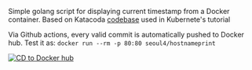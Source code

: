 
Simple golang script for displaying current timestamp from a Docker container. Based on Katacoda [codebase](https://github.com/katacoda/golang-http-server) used in Kubernete's tutorial

Via Github actions, every valid commit is automatically pushed to Docker hub. Test it as: `docker run --rm -p 80:80 seoul4/hostnameprint`

[![CD to Docker hub](https://github.com/AhmedMRaihan/hostnameprint/actions/workflows/go.yml/badge.svg)](https://github.com/AhmedMRaihan/hostnameprint/actions)
